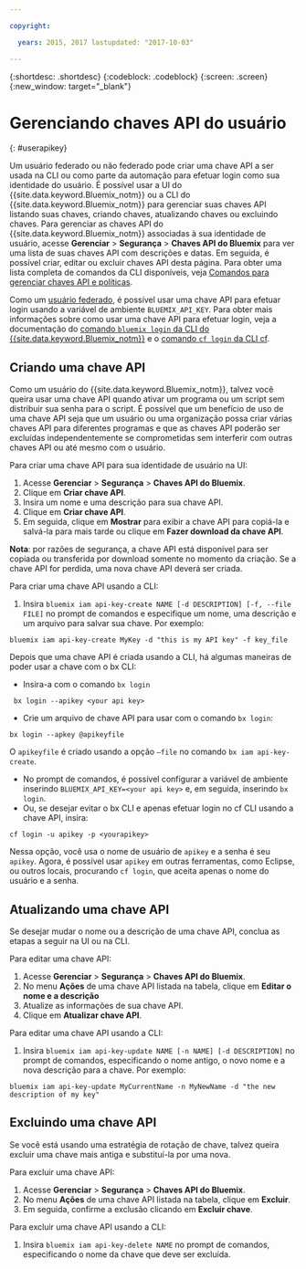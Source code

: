 ```yaml
---

copyright:

  years: 2015, 2017 lastupdated: "2017-10-03"

---
```


{:shortdesc: .shortdesc}
{:codeblock: .codeblock}
{:screen: .screen}
{:new_window: target="_blank"}

# Gerenciando chaves API do usuário
{: #userapikey}

Um usuário federado ou não federado pode criar uma chave API a ser usada na CLI ou como parte da automação para efetuar login como sua identidade do usuário. É possível usar a UI do {{site.data.keyword.Bluemix_notm}} ou a CLI do {{site.data.keyword.Bluemix_notm}} para gerenciar suas chaves API listando suas chaves, criando chaves, atualizando chaves ou excluindo chaves. Para gerenciar as chaves API do {{site.data.keyword.Bluemix_notm}} associadas à sua identidade de usuário, acesse **Gerenciar** &gt; **Segurança** &gt; **Chaves API do Bluemix** para ver uma lista de suas chaves API com descrições e datas. Em seguida, é possível criar, editar ou excluir chaves API desta página. Para obter uma lista completa de comandos da CLI disponíveis, veja [Comandos para gerenciar chaves API e políticas](/docs/cli/reference/bluemix_cli/bx_cli.html#bx_commands_iam).

Como um [usuário federado](/docs/admin/adminpublic.html#federatedid), é possível usar uma chave API para efetuar login usando a variável de ambiente `BLUEMIX_API_KEY`. Para obter mais informações sobre como usar uma chave API para efetuar login, veja a documentação do [comando `bluemix login` da CLI do {{site.data.keyword.Bluemix_notm}}](/docs/cli/reference/bluemix_cli/bx_cli.html#bluemix_login) e o [comando `cf login` da CLI cf](/docs/cli/reference/cfcommands/index.html#cf_login).

## Criando uma chave API

Como um usuário do {{site.data.keyword.Bluemix_notm}}, talvez você queira usar uma chave API quando ativar um programa ou um script sem distribuir sua senha para o script. É possível que um benefício de uso de uma chave API seja que um usuário ou uma organização possa criar várias chaves API para diferentes programas e que as chaves API poderão ser excluídas independentemente se comprometidas sem interferir com outras chaves API ou até mesmo com o usuário.

Para criar uma chave API para sua identidade de usuário na UI:

1. Acesse **Gerenciar** &gt; **Segurança** &gt; **Chaves API do Bluemix**.
2. Clique em **Criar chave API**.
3. Insira um nome e uma descrição para sua chave API.
4. Clique em **Criar chave API**.
5. Em seguida, clique em **Mostrar** para exibir a chave API para copiá-la e salvá-la para mais tarde ou clique em **Fazer download da chave API**.

**Nota**: por razões de segurança, a chave API está disponível para ser copiada ou transferida por download somente no momento da criação. Se a chave API for perdida, uma nova chave API deverá ser criada.

Para criar uma chave API usando a CLI:

1. Insira `bluemix iam api-key-create NAME [-d DESCRIPTION] [-f, --file FILE]` no prompt de comandos e especifique um nome, uma descrição e um arquivo para salvar sua chave. Por
exemplo:

```
bluemix iam api-key-create MyKey -d "this is my API key" -f key_file
``` 

Depois que uma chave API é criada usando a CLI, há algumas maneiras de poder usar a chave com o bx CLI:

* Insira-a com o comando `bx login`
```
 bx login --apikey <your api key>
```
* Crie um arquivo de chave API para usar com o comando `bx login`: 
 ```
 bx login --apkey @apikeyfile
 ```
 O `apikeyfile` é criado usando a opção `—file` no comando `bx iam api-key-create`.
* No prompt de comandos, é possível configurar a variável de ambiente inserindo `BLUEMIX_API_KEY=<your api key>` e, em seguida, inserindo `bx login`.
* Ou, se desejar evitar o bx CLI e apenas efetuar login no cf CLI usando a chave API, insira:
 ```
 cf login -u apikey -p <yourapikey>
 ```
  Nessa opção, você usa o nome de usuário de `apikey` e a senha é seu `apikey`. Agora, é possível usar `apikey` em outras ferramentas, como Eclipse, ou outros locais, procurando `cf login`, que aceita apenas o nome do usuário e a senha.

## Atualizando uma chave API

Se desejar mudar o nome ou a descrição de uma chave API, conclua as etapas a seguir na UI ou na CLI.

Para editar uma chave API:

1. Acesse **Gerenciar** &gt; **Segurança** &gt; **Chaves API do Bluemix**.
2. No menu **Ações** de uma chave API listada na tabela, clique em **Editar o nome e a descrição** 
3. Atualize as informações de sua chave API.
4. Clique em **Atualizar chave API**.

Para editar uma chave API usando a CLI:

1. Insira `bluemix iam api-key-update NAME [-n NAME] [-d DESCRIPTION]` no prompt de comandos, especificando o nome antigo, o novo nome e a nova descrição para a chave. Por
exemplo:

```
bluemix iam api-key-update MyCurrentName -n MyNewName -d "the new description of my key"
```

## Excluindo uma chave API

Se você está usando uma estratégia de rotação de chave, talvez queira excluir uma chave mais antiga e substituí-la por uma nova.

Para excluir uma chave API: 

1. Acesse **Gerenciar** &gt; **Segurança** &gt; **Chaves API do Bluemix**.
2. No menu **Ações** de uma chave API listada na tabela, clique em **Excluir**.
3. Em seguida, confirme a exclusão clicando em **Excluir chave**.

Para excluir uma chave API usando a CLI:
1. Insira `bluemix iam api-key-delete NAME` no prompt de comandos, especificando o nome da chave que deve ser excluída.
